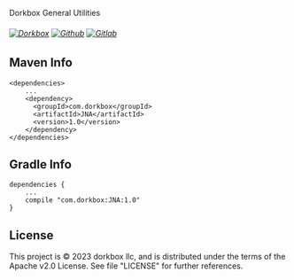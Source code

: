 Dorkbox General Utilities

###### [![Dorkbox](https://badge.dorkbox.com/dorkbox.svg "Dorkbox")](https://git.dorkbox.com/dorkbox/JNA) [![Github](https://badge.dorkbox.com/github.svg "Github")](https://github.com/dorkbox/JNA) [![Gitlab](https://badge.dorkbox.com/gitlab.svg "Gitlab")](https://gitlab.com/dorkbox/JNA)


Maven Info
---------
````
<dependencies>
    ...
    <dependency>
      <groupId>com.dorkbox</groupId>
      <artifactId>JNA</artifactId>
      <version>1.0</version>
    </dependency>
</dependencies>
````

Gradle Info
---------
````
dependencies {
    ...
    compile "com.dorkbox:JNA:1.0"
}
````


License
---------
This project is © 2023 dorkbox llc, and is distributed under the terms of the Apache v2.0 License. See file "LICENSE" for further references.
